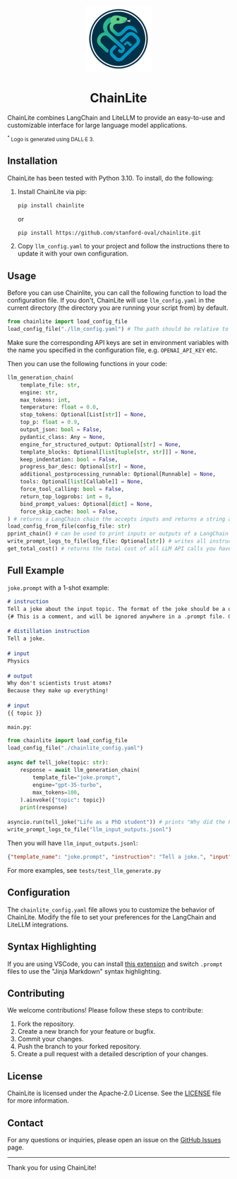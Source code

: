 <div align="center">
    <img src="assets/logo.png" alt="ChainLite Logo" style="width: 150px; height: auto;">
    <h1>ChainLite</h1>
</div>
<div>
    <p>ChainLite combines LangChain and LiteLLM to provide an easy-to-use and customizable interface for large language model applications.</p>
    <p style="font-size: smaller;"><sup>*</sup> Logo is generated using DALL·E 3.</p>
</div>


## Installation

ChainLite has been tested with Python 3.10. To install, do the following:


1. Install ChainLite via pip:
   ```bash
   pip install chainlite
   ```
   or
    ```bash
    pip install https://github.com/stanford-oval/chainlite.git
    ```


1. Copy `llm_config.yaml` to your project and follow the instructions there to update it with your own configuration.

## Usage

Before you can use Chainlite, you can call the following function to load the configuration file. If you don't, ChainLite will use `llm_config.yaml` in the current directory (the directory you are running your script from) by default.

```python
from chainlite import load_config_file
load_config_file("./llm_config.yaml") # The path should be relative to the directory you run the script from, usually the root directory of your project
```

Make sure the corresponding API keys are set in environment variables with the name you specified in the configuration file, e.g. `OPENAI_API_KEY` etc.

Then you can use the following functions in your code:

```python
llm_generation_chain(
    template_file: str,
    engine: str,
    max_tokens: int,
    temperature: float = 0.0,
    stop_tokens: Optional[List[str]] = None,
    top_p: float = 0.9,
    output_json: bool = False,
    pydantic_class: Any = None,
    engine_for_structured_output: Optional[str] = None,
    template_blocks: Optional[list[tuple[str, str]]] = None,
    keep_indentation: bool = False,
    progress_bar_desc: Optional[str] = None,
    additional_postprocessing_runnable: Optional[Runnable] = None,
    tools: Optional[list[Callable]] = None,
    force_tool_calling: bool = False,
    return_top_logprobs: int = 0,
    bind_prompt_values: Optional[dict] = None,
    force_skip_cache: bool = False,
) # returns a LangChain chain the accepts inputs and returns a string as output
load_config_from_file(config_file: str)
pprint_chain() # can be used to print inputs or outputs of a LangChain chain.
write_prompt_logs_to_file(log_file: Optional[str]) # writes all instructions, inputs and outputs of all your LLM API calls to a jsonl file. Good for debugging or collecting data using LLMs
get_total_cost() # returns the total cost of all LLM API calls you have made. Resets each time you run your code.
```

## Full Example

`joke.prompt` with a 1-shot example:

```markdown
# instruction
Tell a joke about the input topic. The format of the joke should be a question and response, separated by a line break.
{# This is a comment, and will be ignored anywhere in a .prompt file. Other than block definitions and comments, '#' is allowed and is treated as a normal character.  #}

# distillation instruction
Tell a joke.

# input
Physics

# output
Why don't scientists trust atoms?
Because they make up everything!

# input
{{ topic }}
```

`main.py`:
```python
from chainlite import load_config_file
load_config_file("./chainlite_config.yaml")

async def tell_joke(topic: str):
    response = await llm_generation_chain(
        template_file="joke.prompt",
        engine="gpt-35-turbo",
        max_tokens=100,
    ).ainvoke({"topic": topic})
    print(response)

asyncio.run(tell_joke("Life as a PhD student")) # prints "Why did the PhD student bring a ladder to the library?\nTo take their research to the next level!"
write_prompt_logs_to_file("llm_input_outputs.jsonl")
```

Then you will have `llm_input_outputs.jsonl`:
```json
{"template_name": "joke.prompt", "instruction": "Tell a joke.", "input": "Life as a PhD student", "output": "Why did the PhD student bring a ladder to the library?\nTo take their research to the next level!"}
```

For more examples, see `tests/test_llm_generate.py`

## Configuration

The `chainlite_config.yaml` file allows you to customize the behavior of ChainLite. Modify the file to set your preferences for the LangChain and LiteLLM integrations.

## Syntax Highlighting 
If you are using VSCode, you can install [this extension](https://marketplace.visualstudio.com/items?itemName=samuelcolvin.jinjahtml) and switch `.prompt` files to use the "Jinja Markdown" syntax highlighting.

## Contributing

We welcome contributions! Please follow these steps to contribute:

1. Fork the repository.
2. Create a new branch for your feature or bugfix.
3. Commit your changes.
4. Push the branch to your forked repository.
5. Create a pull request with a detailed description of your changes.

## License

ChainLite is licensed under the Apache-2.0 License. See the [LICENSE](LICENSE) file for more information.

## Contact

For any questions or inquiries, please open an issue on the [GitHub Issues](https://github.com/stanford-oval/chainlite/issues) page.

---

Thank you for using ChainLite!
